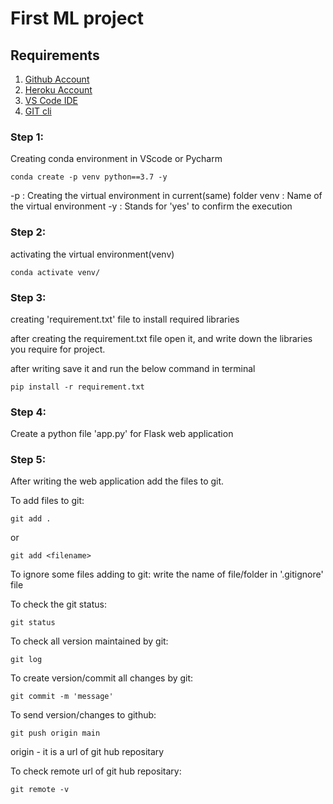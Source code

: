 # First ML project

## Requirements

1. [Github Account](https://github.com)
2. [Heroku Account](https://dashboard.heroku.com/login)
3. [VS Code IDE](https://code.visualstudio.com/download)
4. [GIT cli](https://git-scm.com/downloads)


### Step 1:

Creating conda environment in VScode or Pycharm

```
conda create -p venv python==3.7 -y
```
-p : Creating the virtual environment in current(same) folder
venv : Name of the virtual environment
-y : Stands for 'yes' to confirm the execution

### Step 2:

activating the virtual environment(venv) 

```
conda activate venv/
```

### Step 3:

creating 'requirement.txt' file to install required libraries

after creating the requirement.txt file open it, and write down the libraries you require for project.

after writing save it and run the below command in terminal

```
pip install -r requirement.txt
```

### Step 4:

Create a python file 'app.py' for Flask web application

### Step 5:

After writing the web application add the files to git.

To add files to git:
```
git add .
```
or
```
git add <filename>
```

To ignore some files adding to git:
 write the name of file/folder in '.gitignore' file

To check the git status:
```
git status
```

To check all version maintained by git:
```
git log
```

To create version/commit all changes by git:
```
git commit -m 'message'
```

To send version/changes to github:
```
git push origin main
```
origin - it is a url of git hub repositary


To check remote url of git hub repositary:
```
git remote -v
```

